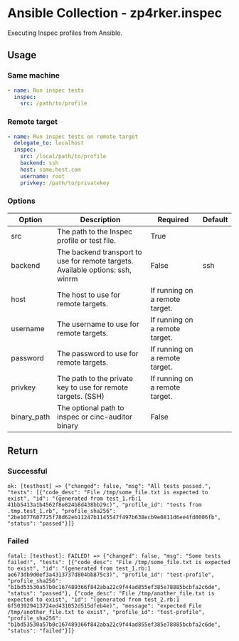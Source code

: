 # Ansible Collection - zp4rker.inspec

Executing Inspec profiles from Ansible.


## Usage

### Same machine

```yaml
- name: Run inspec tests
  inspec:
    src: /path/to/profile
```

### Remote target

```yaml
- name: Run inspec tests on remote target
  delegate_to: localhost
  inspec:
    src: /local/path/to/profile
    backend: ssh
    host: some.host.com
    username: root
    privkey: /path/to/privatekey
```

### Options

| Option      | Description                                                                    | Required                       | Default |
|-------------|--------------------------------------------------------------------------------|--------------------------------|---------|
| src         | The path to the Inspec profile or test file.                                   | True                           |         |
| backend     | The backend transport to use for remote targets. Available options: ssh, winrm | False                          | ssh     |
| host        | The host to use for remote targets.                                            | If running on a remote target. |         |
| username    | The username to use for remote targets.                                        | If running on a remote target. |         |
| password    | The password to use for remote targets.                                        | If running on a remote target. |         |
| privkey     | The path to the private key to use for remote targets. (SSH)                   | If running on a remote target. |         |
| binary_path | The optional path to inspec or cinc-auditor binary                             | False                          |         |


## Return

### Successful

```
ok: [testhost] => {"changed": false, "msg": "All tests passed.", "tests": [{"code_desc": "File /tmp/some_file.txt is expected to exist", "id": "(generated from test_1.rb:1 41bb5413a1b4562f8e824b8d438bb29c)", "profile_id": "tests from .tmp.test_1.rb", "profile_sha256": "2be1077607725f78d62eb11247b1145547f497b638ecb9e0811d6ee4fd0006fb", "status": "passed"}]}
```

### Failed
```
fatal: [testhost]: FAILED! => {"changed": false, "msg": "Some tests failed!", "tests": [{"code_desc": "File /tmp/some_file.txt is expected to exist", "id": "(generated from test_1.rb:1 ae673db9d0ef3a4313737d804bb875c3)", "profile_id": "test-profile", "profile_sha256": "b1bd53530a57b0c167489366f842aba22c9f44ad855ef385e78885bcbfa2c6de", "status": "passed"}, {"code_desc": "File /tmp/another_file.txt is expected to exist", "id": "(generated from test_2.rb:1 6f503929413724ed431052d515dfeb4e)", "message": "expected File /tmp/another_file.txt to exist", "profile_id": "test-profile", "profile_sha256": "b1bd53530a57b0c167489366f842aba22c9f44ad855ef385e78885bcbfa2c6de", "status": "failed"}]}
```
